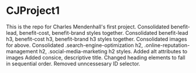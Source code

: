 # CJProject1
This is the repo for Charles Mendenhall's first project.
Consolidated benefit-lead, benefit-cost, benefit-brand styles together.
Consolidated benefit-lead h3, benefit-cost h3, benefit-brand h3 styles together.
Consolidated images for above.
Consolidated .search-engine-optimization h2, .online-reputation-management h2, .social-media-marketing h2 styles.
Added alt attributes to images
Added consice, descriptive title.
Changed heading elements to fall in sequential order.
Removed unncessesary ID selector.
